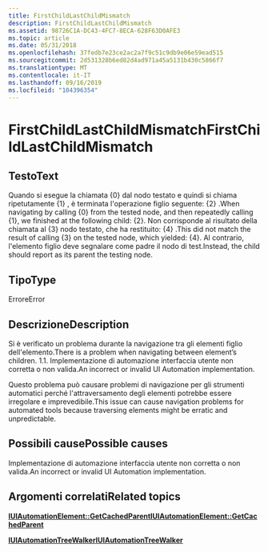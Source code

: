 ```yaml
---
title: FirstChildLastChildMismatch
description: FirstChildLastChildMismatch
ms.assetid: 98726C1A-DC43-4FC7-8ECA-628F63D0AFE3
ms.topic: article
ms.date: 05/31/2018
ms.openlocfilehash: 37fedb7e23ce2ac2a7f9c51c9db9e06e59ead515
ms.sourcegitcommit: 2d531328b6ed82d4ad971a45a5131b430c5866f7
ms.translationtype: MT
ms.contentlocale: it-IT
ms.lasthandoff: 09/16/2019
ms.locfileid: "104396354"
---
```

# <a name="firstchildlastchildmismatch"></a><span data-ttu-id="31e51-103">FirstChildLastChildMismatch</span><span class="sxs-lookup"><span data-stu-id="31e51-103">FirstChildLastChildMismatch</span></span>

## <a name="text"></a><span data-ttu-id="31e51-104">Testo</span><span class="sxs-lookup"><span data-stu-id="31e51-104">Text</span></span>

<span data-ttu-id="31e51-105">Quando si esegue la chiamata {0} dal nodo testato e quindi si chiama ripetutamente {1} , è terminata l'operazione figlio seguente: {2} .</span><span class="sxs-lookup"><span data-stu-id="31e51-105">When navigating by calling {0} from the tested node, and then repeatedly calling {1}, we finished at the following child: {2}.</span></span> <span data-ttu-id="31e51-106">Non corrisponde al risultato della chiamata al {3} nodo testato, che ha restituito: {4} .</span><span class="sxs-lookup"><span data-stu-id="31e51-106">This did not match the result of calling {3} on the tested node, which yielded: {4}.</span></span> <span data-ttu-id="31e51-107">Al contrario, l'elemento figlio deve segnalare come padre il nodo di test.</span><span class="sxs-lookup"><span data-stu-id="31e51-107">Instead, the child should report as its parent the testing node.</span></span>

## <a name="type"></a><span data-ttu-id="31e51-108">Tipo</span><span class="sxs-lookup"><span data-stu-id="31e51-108">Type</span></span>

<span data-ttu-id="31e51-109">Errore</span><span class="sxs-lookup"><span data-stu-id="31e51-109">Error</span></span>

## <a name="description"></a><span data-ttu-id="31e51-110">Descrizione</span><span class="sxs-lookup"><span data-stu-id="31e51-110">Description</span></span>

<span data-ttu-id="31e51-111">Si è verificato un problema durante la navigazione tra gli elementi figlio dell'elemento.</span><span class="sxs-lookup"><span data-stu-id="31e51-111">There is a problem when navigating between element’s children.</span></span> <span data-ttu-id="31e51-112">1.</span><span class="sxs-lookup"><span data-stu-id="31e51-112">1.</span></span> <span data-ttu-id="31e51-113">Implementazione di automazione interfaccia utente non corretta o non valida.</span><span class="sxs-lookup"><span data-stu-id="31e51-113">An incorrect or invalid UI Automation implementation.</span></span>

<span data-ttu-id="31e51-114">Questo problema può causare problemi di navigazione per gli strumenti automatici perché l'attraversamento degli elementi potrebbe essere irregolare e imprevedibile.</span><span class="sxs-lookup"><span data-stu-id="31e51-114">This issue can cause navigation problems for automated tools because traversing elements might be erratic and unpredictable.</span></span>

## <a name="possible-causes"></a><span data-ttu-id="31e51-115">Possibili cause</span><span class="sxs-lookup"><span data-stu-id="31e51-115">Possible causes</span></span>

<span data-ttu-id="31e51-116">Implementazione di automazione interfaccia utente non corretta o non valida.</span><span class="sxs-lookup"><span data-stu-id="31e51-116">An incorrect or invalid UI Automation implementation.</span></span>

## <a name="related-topics"></a><span data-ttu-id="31e51-117">Argomenti correlati</span><span class="sxs-lookup"><span data-stu-id="31e51-117">Related topics</span></span>

<dl> <dt>

[<span data-ttu-id="31e51-118">**IUIAutomationElement::GetCachedParent**</span><span class="sxs-lookup"><span data-stu-id="31e51-118">**IUIAutomationElement::GetCachedParent**</span></span>](/windows/desktop/api/UIAutomationClient/nf-uiautomationclient-iuiautomationelement-getcachedparent)
</dt> <dt>

[<span data-ttu-id="31e51-119">**IUIAutomationTreeWalker**</span><span class="sxs-lookup"><span data-stu-id="31e51-119">**IUIAutomationTreeWalker**</span></span>](/windows/desktop/api/UIAutomationClient/nn-uiautomationclient-iuiautomationtreewalker)
</dt> </dl>

 

 




